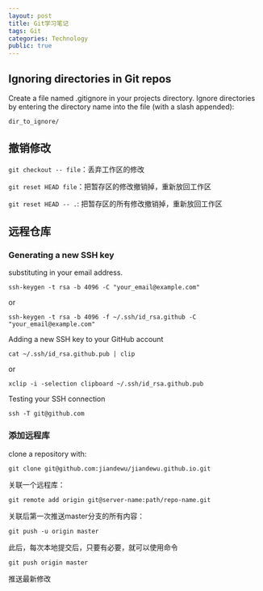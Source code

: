 ```yaml
---
layout: post
title: Git学习笔记
tags: Git
categories: Technology
public: true
---
```

## Ignoring directories in Git repos
Create a file named .gitignore in your projects directory. Ignore directories by entering the directory name into the file (with a slash appended):
~~~
dir_to_ignore/
~~~

## 撤销修改
`git checkout -- file`：丢弃工作区的修改

`git reset HEAD file`：把暂存区的修改撤销掉，重新放回工作区

`git reset HEAD -- .`: 把暂存区的所有修改撤销掉，重新放回工作区

## 远程仓库
### Generating a new SSH key
substituting in your email address.
~~~
ssh-keygen -t rsa -b 4096 -C "your_email@example.com"
~~~
or
~~~
ssh-keygen -t rsa -b 4096 -f ~/.ssh/id_rsa.github -C "your_email@example.com"
~~~
Adding a new SSH key to your GitHub account
~~~
cat ~/.ssh/id_rsa.github.pub | clip
~~~
or
~~~
xclip -i -selection clipboard ~/.ssh/id_rsa.github.pub
~~~
Testing your SSH connection
~~~
ssh -T git@github.com
~~~
### 添加远程库
clone a repository with:
~~~
git clone git@github.com:jiandewu/jiandewu.github.io.git
~~~
关联一个远程库：
~~~
git remote add origin git@server-name:path/repo-name.git
~~~
关联后第一次推送master分支的所有内容：
~~~
git push -u origin master
~~~
此后，每次本地提交后，只要有必要，就可以使用命令
~~~
git push origin master
~~~
推送最新修改